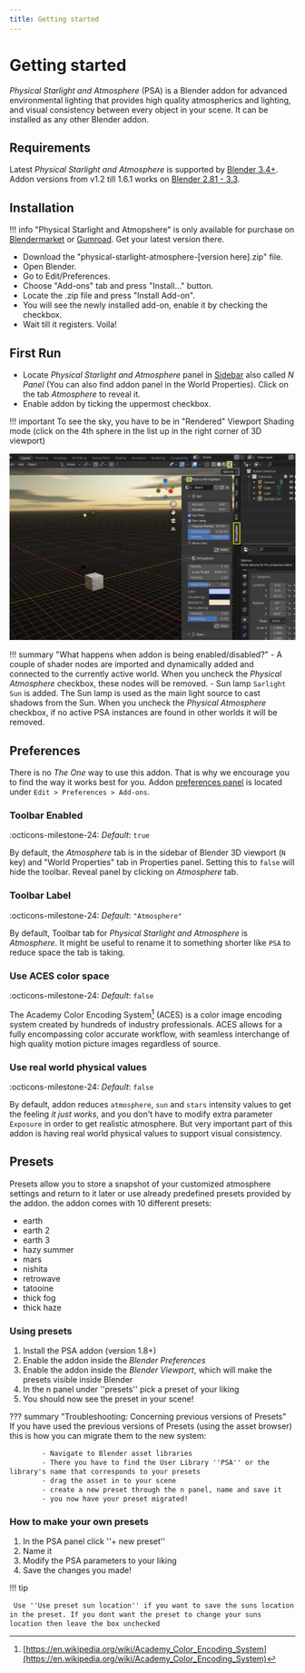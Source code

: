 ```yaml
---
title: Getting started
---
```


# Getting started

_Physical Starlight and Atmosphere_ (PSA)  is a Blender addon for advanced environmental lighting that provides high quality atmospherics
and lighting, and visual consistency between every object in your scene. It can be installed as any other Blender addon.
## Requirements

Latest _Physical Starlight and Atmosphere_ is supported by [Blender 3.4+](https://www.blender.org/).
Addon versions from v1.2 till 1.6.1 works on [Blender 2.81 - 3.3](https://www.blender.org/).

## Installation

!!! info
    "Physical Starlight and Atmopshere" is only available for purchase on
    [Blendermarket](https://blendermarket.com/products/physical-starlight-and-atmosphere) or [Gumroad](https://gumroad.com/l/PSaA).
    Get your latest version there.

- Download the "physical-starlight-atmosphere-[version here].zip" file.
- Open Blender.
- Go to Edit/Preferences. 
- Choose "Add-ons" tab and press "Install..." button. 
- Locate the .zip file and press "Install Add-on".
- You will see the newly installed add-on, enable it by checking the checkbox. 
- Wait till it registers. Voila!

## First Run
- Locate _Physical Starlight and Atmosphere_ panel in [Sidebar](https://docs.blender.org/manual/en/latest/interface/window_system/regions.html#sidebar)
also called _N Panel_ (You can also find addon panel in the World Properties). Click on the tab _Atmosphere_ to reveal it.
- Enable addon by ticking the uppermost checkbox.

 
!!! important
    To see the sky, you have to be in "Rendered" Viewport Shading mode (click on the 4th sphere in the list up in the right corner of 3D viewport)

[![First Run](img/first-run.jpg)](img/first-run.jpg)

!!! summary "What happens when addon is being enabled/disabled?"
    - A couple of shader nodes are imported and dynamically added and connected to the currently active world. When you uncheck the _Physical Atmosphere_ checkbox, these nodes will be removed.
    - Sun lamp `Sarlight Sun` is added. The Sun lamp is used as the main light source to cast shadows from the Sun. When you uncheck the _Physical Atmosphere_ checkbox, if no active PSA instances are found in other worlds it will be removed.


## Preferences
There is no _The One_ way to use this addon. That is why we encourage you to find the way
it works best for you. Addon [preferences panel](img/UI/UI_preferences.png) is located under
`Edit > Preferences > Add-ons`.

### Toolbar Enabled
:octicons-milestone-24: _Default_: `true`

By default, the _Atmosphere_ tab is in the sidebar of Blender 3D viewport (`N` key) and "World Properties" tab in
Properties panel. Setting this to `false` will hide the toolbar. Reveal panel by clicking on _Atmosphere_ tab. 

### Toolbar Label
:octicons-milestone-24: _Default_: `"Atmosphere"`

By default, Toolbar tab for _Physical Starlight and Atmosphere_ is _Atmosphere_. It might be useful to rename it
to something shorter like `PSA` to reduce space the tab is taking. 

### Use ACES color space
:octicons-milestone-24: _Default_: `false`

The Academy Color Encoding System[^1] (ACES) is a color image encoding system created by hundreds of industry professionals. ACES allows for a fully encompassing color accurate workflow, with seamless interchange of high quality motion picture images regardless of source.


### Use real world physical values
:octicons-milestone-24: _Default_: `false`

By default, addon reduces `atmosphere`, `sun` and `stars` intensity values to get the feeling _it just works_, and you 
don't have to modify extra parameter `Exposure` in order to get realistic atmosphere. But very important part of this 
addon is having real world physical values to support visual consistency.

<!-- ### Experimental Features
:octicons-milestone-24: _Default_: `false`

Enables features that may not be fully functional and tested for all cases. Current list of experimental features:

* [Binary Sun](/psa/binary-sun/) -->

[^1]: [https://en.wikipedia.org/wiki/Academy_Color_Encoding_System](https://en.wikipedia.org/wiki/Academy_Color_Encoding_System)


## Presets

Presets allow you to store a snapshot of your customized atmosphere settings and return to it later or use already predefined presets provided by the addon.
the addon comes with 10 different presets:

- earth
- earth 2
- earth 3
- hazy summer
- mars
- nishita
- retrowave
- tatooine
- thick fog
- thick haze
  
### Using presets

1. Install the PSA addon (version 1.8+)
2. Enable the addon inside the *Blender Preferences*
3. Enable the addon inside the *Blender Viewport*, which will make the presets visible inside Blender
4. In the n panel under ''presets'' pick a preset of your liking
5. You should now see the preset in your scene!

??? summary "Troubleshooting: Concerning previous versions of Presets"     
    If you have used the previous versions of Presets (using the asset browser) this is how you can migrate them to the new system:
                
            - Navigate to Blender asset libraries
            - There you have to find the User Library ''PSA'' or the library's name that corresponds to your presets
            - drag the asset in to your scene
            - create a new preset through the n panel, name and save it
            - you now have your preset migrated!
        

### How to make your own presets

1. In the PSA panel click ''+ new preset''
2. Name it
3. Modify the PSA parameters to your liking
4. Save the changes you made!

!!! tip 

     Use ''Use preset sun location'' if you want to save the suns location in the preset. If you dont want the preset to change your suns location then leave the box unchecked
   


